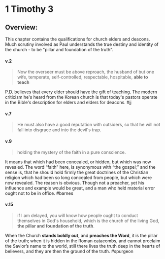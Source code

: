 # 1 Timothy 3

## Overview:
This chapter contains the qualifications for church elders and deacons. Much scrutiny involved as Paul understands the true destiny and identity of the church - to be "pillar and foundation of the truth". 


#### v.2
>Now the overseer must be above reproach, the husband of but one wife, temperate, self-controlled, respectable, hospitable, **able to teach**

P.D. believes that every elder should have the gift of teaching. The modern criticism he's heard from the Korean church is that today's pastors operate in the Bible's description for elders and elders for deacons.
#jj 

#### v.7
>He must also have a good reputation with outsiders, so that he will not fall into disgrace and into the devil's trap.

#### v.9
>holding the mystery of the faith in a pure conscience.

It means that which had been concealed, or hidden, but which was now revealed. The word “faith” here, is synonymous with “the gospel;” and the sense is, that he should hold firmly the great doctrines of the Christian religion which had been so long concealed from people, but which were now revealed. The reason is obvious. Though not a preacher, yet his influence and example would be great, and a man who held material error ought not to be in office.
#barnes 

#### v.15
>if I am delayed, you will know how people ought to conduct themselves in God's household, which is the church of the living God, **the pillar and foundation of the truth**.

When the Church **stands boldly out**, and **preaches the Word**, it is the pillar of the truth; when it is hidden in the Roman catacombs, and cannot proclaim the Savior’s name to the world, still there lives the truth deep in the hearts of believers, and they are then the ground of the truth.
#spurgeon 

